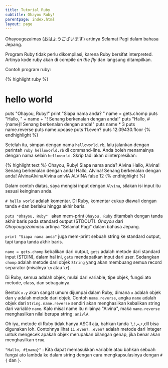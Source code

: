 ```yaml
---
title: Tutorial Ruby
subtitle: Ohayou Ruby!
parentpage: index.html
layout: page
---
```


Ohayougozaimas (おはようございます) artinya Selamat Pagi dalam bahasa Jepang.

Program Ruby tidak perlu dikompilasi, karena Ruby bersifat interpreted. Artinya kode ruby akan di compile *on the fly* dan langsung ditampilkan.

Contoh program ruby:

{% highlight ruby %}
# hello world
puts "Ohayou, Ruby!"
print "Siapa nama anda? "
name = gets.chomp
puts "Hallo, " + name + "! Senang berkenalan dengan anda!"
puts "Hallo, #{name}! Senang berkenalan dengan anda!"
puts name * 3
puts name.reverse
puts name.upcase
puts 11.even?
puts 12.09430.floor
{% endhighlight %}

Setelah itu, simpan dengan nama `helloworld.rb`, lalu jalankan dengan perintah `ruby helloworld.rb` di command-line. Anda boleh menamainya dengan nama selain `helloworld`. Skrip tadi akan diinterpresikan:

{% highlight text %}
Ohayou, Ruby!
Siapa nama anda? Alvina
Hallo, Alvina! Senang berkenalan dengan anda!
Hallo, Alvina! Senang berkenalan dengan anda!
AlvinaAlvinaAlvina
anivlA
ALVINA
false
12
{% endhighlight %}

Dalam contoh diatas, saya mengisi input dengan `Alvina`, silakan isi input itu sesuai keinginan anda.

`# hello world` adalah komentar. Di Ruby, komentar cukup diawali dengan tanda `#` dan berlaku hingga akhir baris. 

`puts "Ohayou, Ruby" ` akan mem-print `Ohayou, Ruby` ditambah dengan tanda akhir baris pada standard output (STDOUT). *Ohayou* dari *Ohayougozaimasu* artinya "Selamat Pagi" dalam bahasa Jepang.

`print "Siapa nama anda"` juga mem-print sebuah string ke standard output, tapi tanpa tanda akhir baris.

`name = gets.chomp` kebalikan dari output, `gets` adalah metode dari standard input (STDIN), dalam hal ini, `gets` mendapatkan input dari user. Sedangkan `chomp` adalah metode dari objek `String` yang akan membuang semua record separator (misalnya `\n` atau `\r`).

Di Ruby, semua adalah objek, mulai dari variable, tipe objek, fungsi ato metode, class, dan sebagainya. 

Bentuk `x.y` akan sangat umum dijumpai dalam Ruby, dimana `x` adalah objek dan `y` adalah metode dari objek. Contoh `name.reverse`, angka `name` adalah objek dari `String`. `name.reverse` sendiri akan menghasilkan kebalikan string dari variable `name`. Kalo misal name itu nilainya "Alvina", maka `name.reverse` menghasilkan nilai berupa string: `anivlA`.

Oh iya, metode di Ruby tidak hanya ASCII aja, bahkan tanda `?`,`!`,`=`,`+`,dll bisa digunakan loh. Contohnya lihat `11.even?`. `.even?` adalah metode dari Integer untuk mengecek apakah objek merupakan bilangan genap, jika benar akan menghasilkan `true`.

`"Hallo, #{nama}"` : Kita dapat memasukkan variable atau bahkan sebuah fungsi ato lambda ke dalam string dengan cara mengkapsulasinya dengan `#{` dan `}`.
